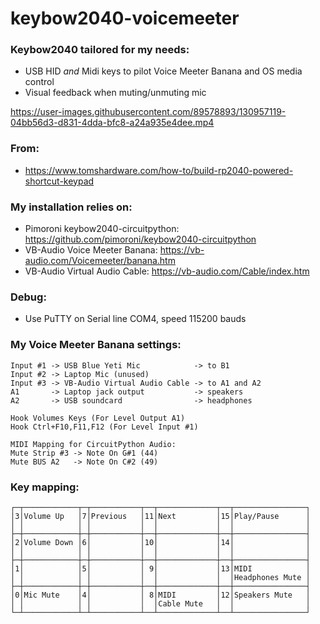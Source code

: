 # keybow2040-voicemeeter

### Keybow2040 tailored for my needs:
  - USB HID *and* Midi keys to pilot Voice Meeter Banana and OS media control
  - Visual feedback when muting/unmuting mic

https://user-images.githubusercontent.com/89578893/130957119-04bb56d3-d831-4dda-bfc8-a24a935e4dee.mp4

### From:
- https://www.tomshardware.com/how-to/build-rp2040-powered-shortcut-keypad

### My installation relies on:
- Pimoroni keybow2040-circuitpython:
    https://github.com/pimoroni/keybow2040-circuitpython
- VB-Audio Voice Meeter Banana:
    https://vb-audio.com/Voicemeeter/banana.htm
- VB-Audio Virtual Audio Cable:
    https://vb-audio.com/Cable/index.htm

### Debug:
- Use PuTTY on Serial line COM4, speed 115200 bauds

### My Voice Meeter Banana settings:

    Input #1 -> USB Blue Yeti Mic            -> to B1
    Input #2 -> Laptop Mic (unused)
    Input #3 -> VB-Audio Virtual Audio Cable -> to A1 and A2
    A1       -> Laptop jack output           -> speakers
    A2       -> USB soundcard                -> headphones

    Hook Volumes Keys (For Level Output A1)
    Hook Ctrl+F10,F11,F12 (For Level Input #1)

    MIDI Mapping for CircuitPython Audio:
    Mute Strip #3 -> Note On G#1 (44)
    Mute BUS A2   -> Note On C#2 (49)

### Key mapping:

    ┌─┬────────────┬─┬───────────┬──┬─────────────┬──┬────────────────┐
    │3│Volume Up   │7│Previous   │11│Next         │15│Play/Pause      │
    │ │            │ │           │  │             │  │                │
    ├─┼────────────┼─┼───────────┼──┼─────────────┼──┼────────────────┤
    │2│Volume Down │6│           │10│             │14│                │
    │ │            │ │           │  │             │  │                │
    ├─┼────────────┼─┼───────────┼──┼─────────────┼──┼────────────────┤
    │1│            │5│           │ 9│             │13│MIDI            │
    │ │            │ │           │  │             │  │Headphones Mute │
    ├─┼────────────┼─┼───────────┼──┼─────────────┼──┼────────────────┤
    │0│Mic Mute    │4│           │ 8│MIDI         │12│Speakers Mute   │
    │ │            │ │           │  │Cable Mute   │  │                │
    └─┴────────────┴─┴───────────┴──┴─────────────┴──┴────────────────┘
